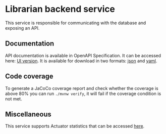 # Librarian backend service

This service is responsible for communicating with the database and exposing an API.


## Documentation

API documentation is available in OpenAPI Specification. It can be accessed here: [UI version](http://localhost:8080/api/docs).
It is available for download in two formats: [json](http://localhost:8080/api/docs/download) and [yaml](http://localhost:8080/api/docs/download.yaml).


## Code coverage

To generate a JaCoCo coverage report and check whether the coverage is above 80% you can run `./mvnw verify`, it will fail if the coverage condition is not met.


## Miscellaneous

This service supports Actuator statistics that can be accessed [here](http://localhost:8080/api/actuator).
